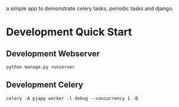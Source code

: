 a simple app to demonstrate celery tasks, periodic tasks and django.

# Development Quick Start

## Development Webserver
``` terminal
python manage.py runserver
```

## Development Celery
``` terminal
celery -A pjapp worker -l debug --concurrency 1 -B
```
